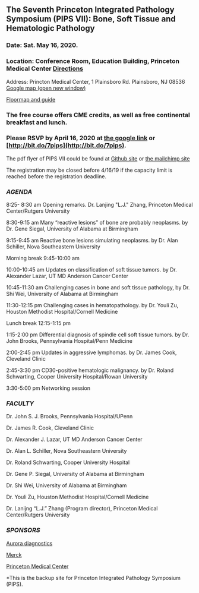 ## The Seventh Princeton Integrated Pathology Symposium (PIPS VII): Bone, Soft Tissue and Hematologic Pathology 
### Date: Sat. May 16, 2020. 
### Location: Conference Room, Education Building, Princeton Medical Center [Directions](https://www.princetonhcs.org/patients-visitors/directions-parking-and-maps) 
Address: Princton Medical Center, 1 Plainsboro Rd. Plainsboro, NJ 08536 [Google map (open new window)](https://goo.gl/maps/qTnRRQCSS3uHgoXt7)

[Floormap and guide](https://github.com/thezhanglab/pips/blob/master/UMPCC%20map%20guide%20floor%20plan%20to%20PIPS.png)

### The free course offers CME credits, as well as free continental breakfast and lunch.  

### Please RSVP by April 16, 2020 at [the google link](https://forms.gle/ccN5JEs2r9zSbZfZ6) or [http://bit.do/7pips](http://bit.do/7pips). 

The pdf flyer of PIPS VII could be found at [Github site](https://github.com/thezhanglab/pips/blob/master/The_7th_Annual_Princeton_Integrated_Pathology_Symposium_v0.02.pdf) or [the mailchimp site](https://princetonhcs.us8.list-manage.com/track/click?u=9d38c4d01cf0a6af302fa65e1&id=8e8dee50c9&e=7c5e3bdfd1)

The registration may be closed before 4/16/19 if the capacity limit is reached before the registration deadline.

### _AGENDA_
8:25- 8:30 am          Opening remarks. Dr. Lanjing "L.J." Zhang, Princeton Medical Center/Rutgers University

8:30-9:15 am           Many “reactive lesions” of bone are probably neoplasms. by Dr. Gene Siegal, University of Alabama at Birmingham

9:15-9:45 am           Reactive bone lesions simulating neoplasms. by Dr. Alan Schiller, Nova Southeastern University

Morning break         9:45-10:00 am

10:00-10:45 am       Updates on classification of soft tissue tumors. by Dr. Alexander Lazar, UT MD Anderson Cancer Center

10:45-11:30 am       Challenging cases in bone and soft tissue pathology, by Dr. Shi Wei, University of Alabama at Birmingham

11:30-12:15 pm       Challenging cases in hematopathology. by Dr. Youli Zu, Houston Methodist Hospital/Cornell Medicine  

Lunch break            12:15-1:15 pm

1:15-2:00 pm           Differential diagnosis of spindle cell soft tissue tumors. by Dr. John Brooks, Pennsylvania Hospital/Penn Medicine

2:00-2:45 pm           Updates in aggressive lymphomas. by Dr. James Cook, Cleveland Clinic

2:45-3:30 pm           CD30-positive hematologic malignancy. by Dr. Roland Schwarting, Cooper University Hospital/Rowan University

3:30-5:00 pm           Networking session
 
### _FACULTY_
Dr. John S. J. Brooks, Pennsylvania Hospital/UPenn

Dr. James R. Cook, Cleveland Clinic

Dr. Alexander J. Lazar, UT MD Anderson Cancer Center

Dr. Alan L. Schiller, Nova Southeastern University

Dr. Roland Schwarting, Cooper University Hospital

Dr. Gene P. Siegal, University of Alabama at Birmingham

Dr. Shi Wei, University of Alabama at Birmingham

Dr. Youli Zu, Houston Methodist Hospital/Cornell Medicine

Dr. Lanijng “L.J.” Zhang (Program director), Princeton Medical Center/Rutgers University

### _SPONSORS_
[Aurora diagnostics](https://www.auroradx.com/)

[Merck](https://www.merck.com/) 

[Princeton Medical Center](https://www.princetonhcs.org/)

*This is the backup site for Princeton Integrated Pathology Symposium (PIPS). 
